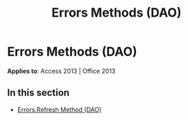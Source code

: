 ﻿---
title: Errors Methods (DAO)
TOCTitle: Methods
ms:assetid: 8f1d9006-9c98-4d5b-9dec-57cb846b1e70
ms:mtpsurl: https://msdn.microsoft.com/en-us/library/Dn125294(v=office.15)
ms:contentKeyID: 52073418
ms.date: 09/18/2015
mtps_version: v=office.15
---

# Errors Methods (DAO)


**Applies to**: Access 2013 | Office 2013

## In this section

  - [Errors.Refresh Method (DAO)](errors-refresh-method-dao.md)

